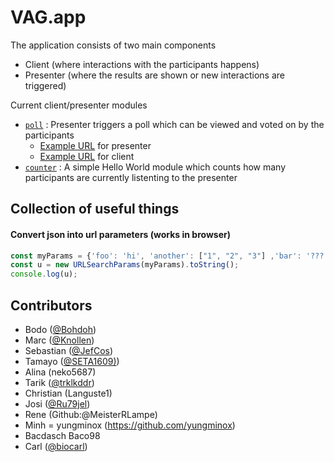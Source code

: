 # VAG.app

The application consists of two main components
- Client (where interactions with the participants happens)
- Presenter (where the results are shown or new interactions are triggered)

Current client/presenter modules
- [`poll`](src/app/poll) : Presenter triggers a poll which can be viewed and voted on by the participants
    - [Example URL](http://localhost:4200/java-2022/presenter?interaction=poll&questions=Why%20is%20the%20universe%20green%3F,%20What%20about%20the%20ocean,why%20today%3F) for presenter
    - [Example URL](http://localhost:4200/java-2022) for client
- [`counter`](src/app/counter) : A simple Hello World module which counts how many participants are currently listenting to the presenter

## Collection of useful things
#### Convert json into url parameters (works in browser)
```javascript
const myParams = {'foo': 'hi', 'another': ["1", "2", "3"] ,'bar': '???'};
const u = new URLSearchParams(myParams).toString();
console.log(u);
```



## Contributors

- Bodo ([@Bohdoh](https://github.com/Bohdoh))
- Marc	([@Knollen](https://github.com/knollen))      
- Sebastian ([@JefCos](https://github.com/JefCos))
- Tamayo  ([@SETA1609)](https://github.com/SETA1609))     
- Alina (neko5687)    
- Tarik  ([@trklkddr](https://github.com/trklkddr))      
- Christian (Languste1) 
- Josi ([@Ru79jel](https://github.com/Ru79jel))
- Rene (Github:@MeisterRLampe)      
- Minh  = yungminox (https://github.com/yungminox)    
- Bacdasch Baco98
- Carl ([@biocarl](https://github.com/biocarl))